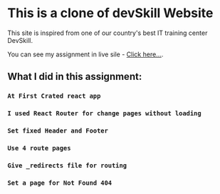 # This is a clone of devSkill Website

This site is inspired from one of our country's best IT training center DevSkill.

You can see my assignment in live sile - [Click here...](https://agitated-shockley-1f2b2b.netlify.app/).

## What I did in this assignment:

### `At First Crated react app`

### `I used React Router for change pages without loading`

### `Set fixed Header and Footer`

### `Use 4 route pages`

### `Give _redirects file for routing`

### `Set a page for Not Found 404`
